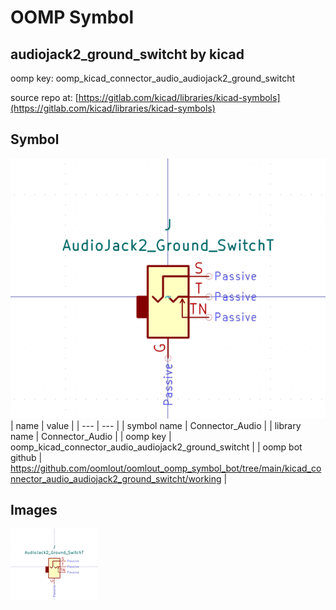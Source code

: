 # OOMP Symbol  
## audiojack2_ground_switcht  by kicad  
  
oomp key: oomp_kicad_connector_audio_audiojack2_ground_switcht  
  
source repo at: [https://gitlab.com/kicad/libraries/kicad-symbols](https://gitlab.com/kicad/libraries/kicad-symbols)  
## Symbol  
  
[![working.png](working_600.png)](working.png)  
| name | value | 
| --- | --- | 
| symbol name | Connector_Audio | 
| library name | Connector_Audio | 
| oomp key | oomp_kicad_connector_audio_audiojack2_ground_switcht | 
| oomp bot github | https://github.com/oomlout/oomlout_oomp_symbol_bot/tree/main/kicad_connector_audio_audiojack2_ground_switcht/working | 
## Images  
  
[![working.png](working_140.png)](working.png)  
